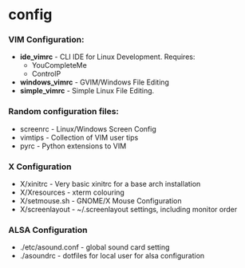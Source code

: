 # config

### VIM Configuration:

+ **ide_vimrc** - CLI IDE for Linux Development. Requires:
	+ YouCompleteMe
	+ ControlP
+ **windows_vimrc** - GVIM/Windows File Editing
+ **simple_vimrc** - Simple Linux File Editing.

### Random configuration files:

+ screenrc - Linux/Windows Screen Config
+ vimtips - Collection of VIM user tips
+ pyrc - Python extensions to VIM

### X Configuration
+ X/xinitrc - Very basic xinitrc for a base arch installation
+ X/Xresources - xterm colouring
+ X/setmouse.sh - GNOME/X Mouse Configuration
+ X/screenlayout - ~/.screenlayout settings, including monitor order

### ALSA Configuration
+ ./etc/asound.conf - global sound card setting
+ ./asoundrc - dotfiles for local user for alsa configuration

